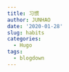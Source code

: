 ```yaml
---
title: 习惯
author: JUNHAO
date: '2020-01-28'
slug: habits
categories:
  - Hugo
tags:
  - blogdown
---
```


